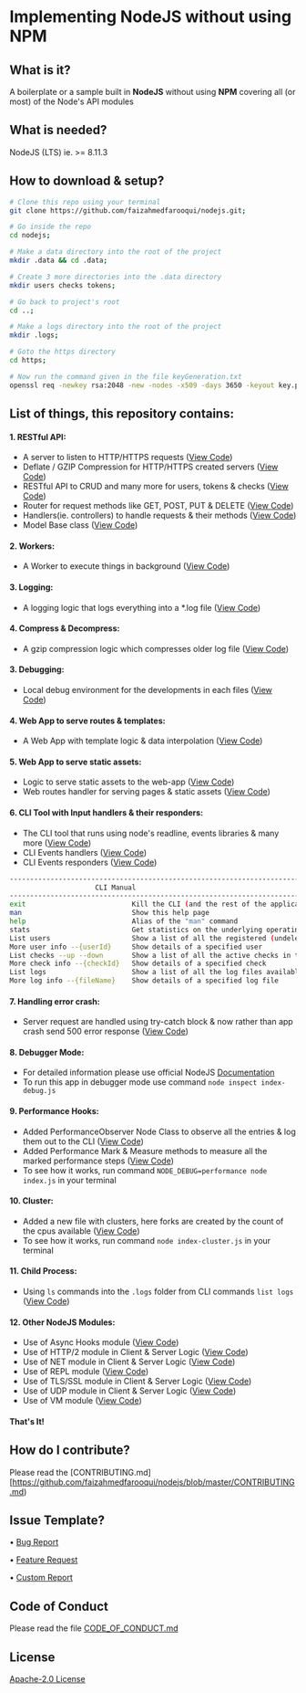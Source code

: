 # Implementing NodeJS without using NPM

## What is it?

A boilerplate or a sample built in **NodeJS** without using **NPM** covering all (or most) of the Node's API modules

## What is needed?

NodeJS (LTS) ie. >= 8.11.3

## How to download & setup?

```sh
# Clone this repo using your terminal
git clone https://github.com/faizahmedfarooqui/nodejs.git;

# Go inside the repo
cd nodejs;

# Make a data directory into the root of the project
mkdir .data && cd .data;

# Create 3 more directories into the .data directory
mkdir users checks tokens;

# Go back to project's root 
cd ..;

# Make a logs directory into the root of the project
mkdir .logs;

# Goto the https directory
cd https;

# Now run the command given in the file keyGeneration.txt
openssl req -newkey rsa:2048 -new -nodes -x509 -days 3650 -keyout key.pem -out cert.pem
```

## List of things, this repository contains:

#### 1. RESTful API:
* A server to listen to HTTP/HTTPS requests ([View Code](https://github.com/faizahmedfarooqui/nodejs/blob/master/lib/server.js#L26-#L39))
* Deflate / GZIP Compression for HTTP/HTTPS created servers ([View Code](https://github.com/faizahmedfarooqui/nodejs/blob/master/lib/server.js#L151-#L179))
* RESTful API to CRUD and many more for users, tokens & checks ([View Code](https://github.com/faizahmedfarooqui/nodejs/blob/master/lib/handlers.js#L65-#124))
* Router for request methods like GET, POST, PUT & DELETE ([View Code](https://github.com/faizahmedfarooqui/nodejs/blob/master/lib/router.js))
* Handlers(ie. controllers) to handle requests & their methods ([View Code](https://github.com/faizahmedfarooqui/nodejs/blob/master/lib/handlers.js))
* Model Base class ([View Code](https://github.com/faizahmedfarooqui/nodejs/blob/master/lib/data.js))

#### 2. Workers:
* A Worker to execute things in background ([View Code](https://github.com/faizahmedfarooqui/nodejs/blob/master/lib/workers.js))

#### 3. Logging:
* A logging logic that logs everything into a *.log file ([View Code](https://github.com/faizahmedfarooqui/nodejs/blob/master/lib/logs.js))

#### 4. Compress & Decompress:
* A gzip compression logic which compresses older log file ([View Code](https://github.com/faizahmedfarooqui/nodejs/blob/master/lib/logs.js#L69-#L110))

#### 3. Debugging:
* Local debug environment for the developments in each files ([View Code](https://github.com/faizahmedfarooqui/nodejs/blob/master/lib/server.js#L15-#L16))

#### 4. Web App to serve routes & templates:
* A Web App with template logic & data interpolation ([View Code](https://github.com/faizahmedfarooqui/nodejs/blob/master/lib/helpers.js#L116-#L182))

#### 5. Web App to serve static assets:
* Logic to serve static assets to the web-app ([View Code](https://github.com/faizahmedfarooqui/nodejs/blob/master/lib/helpers.js#L184-#L199))
* Web routes handler for serving pages & static assets ([View Code](https://github.com/faizahmedfarooqui/nodejs/blob/master/lib/handlers.js#L28-#L63))

#### 6. CLI Tool with Input handlers & their responders:
* The CLI tool that runs using node's readline, events libraries & many more ([View Code](https://github.com/faizahmedfarooqui/nodejs/blob/master/lib/cli.js))
* CLI Events handlers ([View Code](https://github.com/faizahmedfarooqui/nodejs/blob/master/lib/cli-handlers.js))
* CLI Events responders ([View Code](https://github.com/faizahmedfarooqui/nodejs/blob/master/lib/cli-responders.js))

```sh
---------------------------------------------------------------------------------------------------------------------------------------------------------
                     CLI Manual
---------------------------------------------------------------------------------------------------------------------------------------------------------
exit                          Kill the CLI (and the rest of the application)
man                           Show this help page
help                          Alias of the "man" command
stats                         Get statistics on the underlying operating system and resource utilization
List users                    Show a list of all the registered (undeleted) users in the system
More user info --{userId}     Show details of a specified user
List checks --up --down       Show a list of all the active checks in the system, including their state. The "--up" and "--down flags are both optional."
More check info --{checkId}   Show details of a specified check
List logs                     Show a list of all the log files available to be read (compressed only)
More log info --{fileName}    Show details of a specified log file
```

#### 7. Handling error crash:
* Server request are handled using try-catch block & now rather than app crash send 500 error response ([View Code](https://github.com/faizahmedfarooqui/nodejs/blob/master/lib/server.js#L88-#L99))

#### 8. Debugger Mode:
* For detailed information please use official NodeJS [Documentation](https://nodejs.org/api/debugger.html)
* To run this app in debugger mode use command `node inspect index-debug.js`

#### 9. Performance Hooks:
* Added PerformanceObserver Node Class to observe all the entries & log them out to the CLI ([View Code](https://github.com/faizahmedfarooqui/nodejs/blob/master/https/controllers/api/tokens.js#L12-#L31))
* Added Performance Mark & Measure methods to measure all the marked performance steps ([View Code](https://github.com/faizahmedfarooqui/nodejs/blob/master/https/controllers/api/tokens.js#L38-#L75))
* To see how it works, run command `NODE_DEBUG=performance node index.js` in your terminal

#### 10. Cluster:
* Added a new file with clusters, here forks are created by the count of the cpus available ([View Code](https://github.com/faizahmedfarooqui/nodejs/blob/master/index-cluster.js))
* To see how it works, run command `node index-cluster.js` in your terminal

#### 11. Child Process:
* Using `ls` commands into the `.logs` folder from CLI commands `list logs` ([View Code](https://github.com/faizahmedfarooqui/nodejs/blob/master/lib/cli-responders.js#L209-#L222))

#### 12. Other NodeJS Modules:
* Use of Async Hooks module ([View Code](https://github.com/faizahmedfarooqui/nodejs/blob/master/misc/async-hooks/index.js))
* Use of HTTP/2 module in Client & Server Logic ([View Code](https://github.com/faizahmedfarooqui/nodejs/blob/master/misc/http2))
* Use of NET module in Client & Server Logic ([View Code](https://github.com/faizahmedfarooqui/nodejs/blob/master/misc/net))
* Use of REPL module ([View Code](https://github.com/faizahmedfarooqui/nodejs/blob/master/misc/repl/index.js))
* Use of TLS/SSL module in Client & Server Logic ([View Code](https://github.com/faizahmedfarooqui/nodejs/blob/master/misc/tls))
* Use of UDP module in Client & Server Logic ([View Code](https://github.com/faizahmedfarooqui/nodejs/blob/master/misc/udp))
* Use of VM module ([View Code](https://github.com/faizahmedfarooqui/nodejs/blob/master/misc/vm/index.js))

#### That's It!

## How do I contribute?

Please read the [CONTRIBUTING.md][https://github.com/faizahmedfarooqui/nodejs/blob/master/CONTRIBUTING.md)

## Issue Template?

• [Bug Report](https://github.com/faizahmedfarooqui/nodejs/tree/master/.github/ISSUE_TEMPLATE/bug_report.md)

• [Feature Request](https://github.com/faizahmedfarooqui/nodejs/tree/master/.github/ISSUE_TEMPLATE/feature_request.md)

• [Custom Report](https://github.com/faizahmedfarooqui/nodejs/tree/master/.github/ISSUE_TEMPLATE/custom.md)

## Code of Conduct

Please read the file [CODE_OF_CONDUCT.md](https://github.com/faizahmedfarooqui/nodejs/blob/master/CODE_OF_CONDUCT.md)

## License

[Apache-2.0 License](https://github.com/faizahmedfarooqui/nodejs/blob/master/LICENSE)